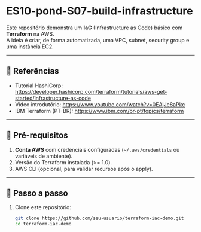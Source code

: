 # ES10-pond-S07-build-infrastructure

Este repositório demonstra um **IaC** (Infrastructure as Code) básico com **Terraform** na AWS.  
A ideia é criar, de forma automatizada, uma VPC, subnet, security group e uma instância EC2.

---

## 📖 Referências

- Tutorial HashiCorp: https://developer.hashicorp.com/terraform/tutorials/aws-get-started/infrastructure-as-code  
- Vídeo introdutório: https://www.youtube.com/watch?v=0EAjJe8aPkc  
- IBM Terraform (PT-BR): https://www.ibm.com/br-pt/topics/terraform  

---

## 🚀 Pré-requisitos

1. **Conta AWS** com credenciais configuradas (`~/.aws/credentials` ou variáveis de ambiente).  
2. Versão do Terraform instalada (>= 1.0).  
3. AWS CLI (opcional, para validar recursos após o apply).

---

## 🔧 Passo a passo

1. Clone este repositório:
   ```bash
   git clone https://github.com/seu-usuario/terraform-iac-demo.git
   cd terraform-iac-demo
